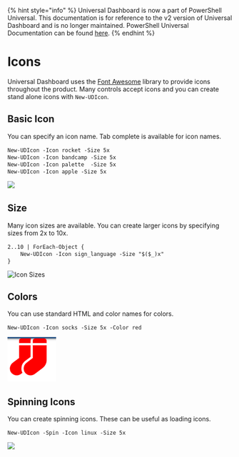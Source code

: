 ﻿{% hint style="info" %}
Universal Dashboard is now a part of PowerShell Universal. This documentation is for reference to the v2 version of Universal Dashboard and is no longer maintained. PowerShell Universal Documentation can be found [here](https://docs.ironmansoftware.com).
{% endhint %}


# Icons

Universal Dashboard uses the [Font Awesome](https://fontawesome.com/icons?from=io) library to provide icons throughout the product. Many controls accept icons and you can create stand alone icons with `New-UDIcon`.

## Basic Icon

You can specify an icon name. Tab complete is available for icon names.

```text
New-UDIcon -Icon rocket -Size 5x
New-UDIcon -Icon bandcamp -Size 5x
New-UDIcon -Icon palette  -Size 5x
New-UDIcon -Icon apple -Size 5x
```

![](../.gitbook/assets/image%20%2827%29.png)

## Size

Many icon sizes are available. You can create larger icons by specifying sizes from 2x to 10x.

```text
2..10 | ForEach-Object {
    New-UDIcon -Icon sign_language -Size "$($_)x"
}
```

![Icon Sizes](../.gitbook/assets/image%20%2851%29.png)

## Colors

You can use standard HTML and color names for colors.

```text
New-UDIcon -Icon socks -Size 5x -Color red
```

![](../.gitbook/assets/image%20%2818%29%20%281%29.png)

## Spinning Icons

You can create spinning icons. These can be useful as loading icons.

```text
New-UDIcon -Spin -Icon linux -Size 5x
```

![](../.gitbook/assets/image%20%2813%29.png)



